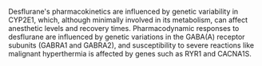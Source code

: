Desflurane's pharmacokinetics are influenced by genetic variability in CYP2E1, which, although minimally involved in its metabolism, can affect anesthetic levels and recovery times. Pharmacodynamic responses to desflurane are influenced by genetic variations in the GABA(A) receptor subunits (GABRA1 and GABRA2), and susceptibility to severe reactions like malignant hyperthermia is affected by genes such as RYR1 and CACNA1S.